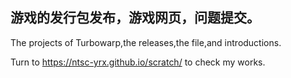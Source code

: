 ## 游戏的发行包发布，游戏网页，问题提交。

The projects of Turbowarp,the releases,the file,and introductions.

Turn to https://ntsc-yrx.github.io/scratch/ to check my works.
